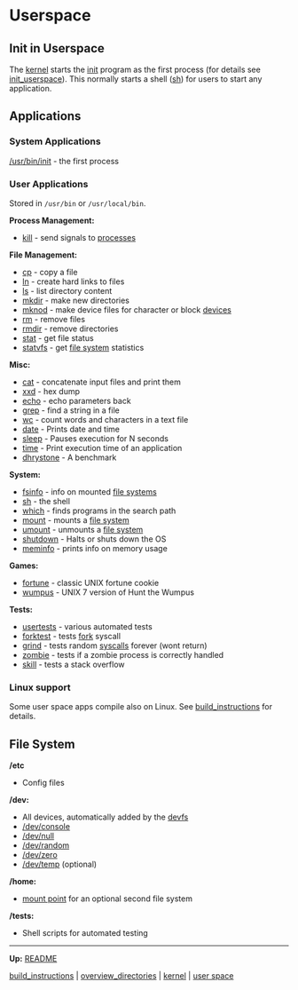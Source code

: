# Userspace


## Init in Userspace

The [kernel](../kernel/kernel.md) starts the [init](bin/init.md) program as the first process (for details see [init_userspace](../kernel/processes/init_userspace.md)).
This normally starts a shell ([sh](bin/sh.md)) for users to start any application.


## Applications

### System Applications

[/usr/bin/init](bin/init.md) - the first process


### User Applications

Stored in `/usr/bin` or `/usr/local/bin`.

**Process Management:**
- [kill](bin/kill.md) - send signals to [processes](../kernel/processes/processes.md)

**File Management:**
- [cp](bin/cp.md) - copy a file
- [ln](bin/ln.md) - create hard links to files
- [ls](bin/ls.md) - list directory content
- [mkdir](bin/mkdir.md) - make new directories
- [mknod](bin/mknod.md) - make device files for character or block [devices](../kernel/devices/devices.md)
- [rm](bin/rm.md) - remove files
- [rmdir](bin/rmdir.md) - remove directories
- [stat](bin/stat.md) - get file status
- [statvfs](bin/statvfs.md) - get [file system](../kernel/file_system/file_system.md) statistics

**Misc:**
- [cat](bin/cat.md) - concatenate input files and print them
- [xxd](bin/xxd.md) - hex dump
- [echo](bin/echo.md) - echo parameters back
- [grep](bin/grep.md) - find a string in a file
- [wc](bin/wc.md) - count words and characters in a text file
- [date](bin/date.md) - Prints date and time
- [sleep](bin/sleep.md) - Pauses execution for N seconds
- [time](bin/time.md) - Print execution time of an application
- [dhrystone](local/bin/dhrystone.md) - A benchmark

**System:**
- [fsinfo](bin/fsinfo.md) - info on mounted [file systems](../kernel/file_system/file_system.md)
- [sh](bin/sh.md) - the shell
- [which](bin/which.md) - finds programs in the search path
- [mount](bin/mount.md) - mounts a [file system](../kernel/file_system/file_system.md)
- [umount](bin/umount.md) - unmounts a [file system](../kernel/file_system/file_system.md)
- [shutdown](bin/shutdown.md) - Halts or shuts down the OS
- [meminfo](bin/meminfo.md) - prints info on memory usage

**Games:**
- [fortune](bin/fortune.md) - classic UNIX fortune cookie
- [wumpus](bin/wumpus.md) - UNIX 7 version of Hunt the Wumpus

**Tests:**
- [usertests](tests/usertests.md) - various automated tests
- [forktest](tests/forktest.md) - tests [fork](../kernel/syscalls/fork.md) syscall
- [grind](tests/grind.md) - tests random [syscalls](../kernel/syscalls/syscalls.md) forever (wont return)
- [zombie](tests/zombie.md) - tests if a zombie process is correctly handled
- [skill](tests/skill.md) - tests a stack overflow


### Linux support

Some user space apps compile also on Linux. See [build_instructions](../build_instructions.md) for details.


## File System

**/etc**
- Config files

**/dev:**
- All devices, automatically added by the [devfs](../kernel/file_system/devfs/devfs.md)
- [/dev/console](dev/console.md)
- [/dev/null](dev/null.md)
- [/dev/random](dev/random.md)
- [/dev/zero](dev/zero.md)
- [/dev/temp](dev/temp.md) (optional)

**/home:**
- [mount point](bin/mount.md) for an optional second file system

**/tests:**
- Shell scripts for automated testing

---
**Up:** [README](../../README.md)

[build_instructions](../build_instructions.md) | [overview_directories](../overview_directories.md) | [kernel](../kernel/kernel.md) | [user space](userspace.md)
